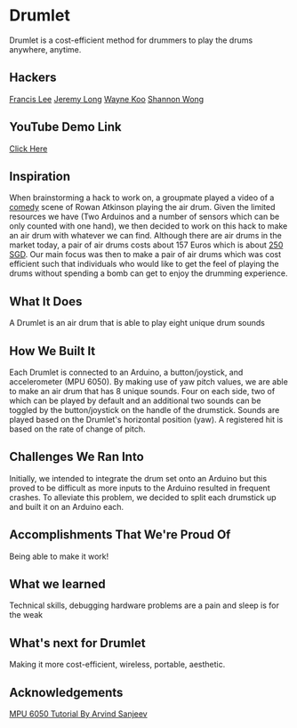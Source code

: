 # Drumlet
Drumlet is a cost-efficient method for drummers to play the drums anywhere, anytime.

## Hackers
[Francis Lee](https://github.com/fustilio) 
[Jeremy Long](https://github.com/Jeremylsw) 
[Wayne Koo](https://github.com/koo1993) 
[Shannon Wong](https://github.com/shanwpf) 


## YouTube Demo Link
[Click Here](https://www.youtube.com/watch?v=5jdy1lruVHc&feature=youtu.be)

## Inspiration 
When brainstorming a hack to work on, a groupmate played a video of a [comedy](https://www.youtube.com/watch?v=A_kloG2Z7tU) scene of Rowan Atkinson playing the air drum. Given the limited resources we have (Two Arduinos and a number of sensors which can be only counted with one hand), we then decided to work on this hack to make an air drum with whatever we can find. Although there are air drums in the market today, a pair of air drums costs about 157 Euros which is about [250 SGD](http://aerodrums.com/shop-policies/). Our main focus was then to make a pair of air drums which was cost efficient such that individuals who would like to get the feel of playing the drums without spending a bomb can get to enjoy the drumming experience.

## What It Does
A Drumlet is an air drum that is able to play eight unique drum sounds

## How We Built It
Each Drumlet is connected to an Arduino, a button/joystick, and accelerometer (MPU 6050). By making use of yaw pitch values, we are able to make an air drum that has 8 unique sounds. Four on each side, two of which can be played by default and an additional two sounds can be toggled by the button/joystick on the handle of the drumstick. Sounds are played based on the Drumlet's horizontal position (yaw). A registered hit is based on the rate of change of pitch. 

## Challenges We Ran Into
Initially, we intended to integrate the drum set onto an Arduino but this proved to be difficult as more inputs to the Arduino resulted in frequent crashes. To alleviate this problem, we decided to split each drumstick up and built it on an Arduino each.

## Accomplishments That We're Proud Of
Being able to make it work!

## What we learned
Technical skills, debugging hardware problems are a pain and sleep is for the weak

## What's next for Drumlet
Making it more cost-efficient, wireless, portable, aesthetic.

## Acknowledgements
[MPU 6050 Tutorial By Arvind Sanjeev](https://diyhacking.com/arduino-mpu-6050-imu-sensor-tutorial/)


